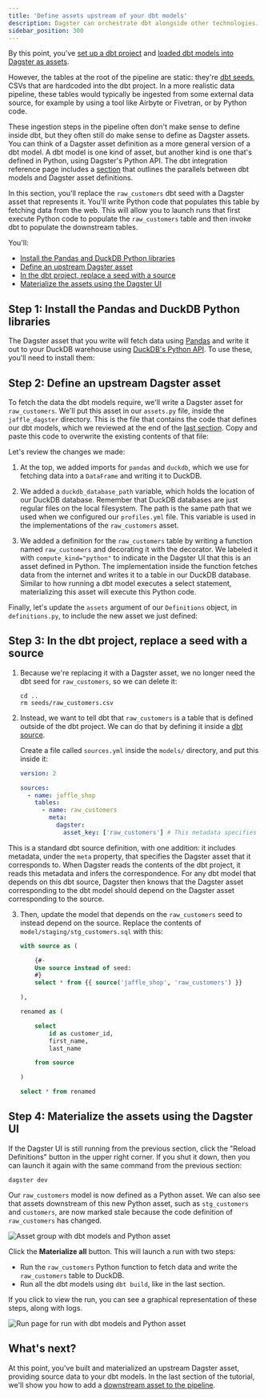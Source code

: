 ```yaml
---
title: 'Define assets upstream of your dbt models'
description: Dagster can orchestrate dbt alongside other technologies.
sidebar_position: 300
---
```


By this point, you've [set up a dbt project](/integrations/libraries/dbt/using-dbt-with-dagster/set-up-dbt-project) and [loaded dbt models into Dagster as assets](/integrations/libraries/dbt/using-dbt-with-dagster/load-dbt-models).

However, the tables at the root of the pipeline are static: they're [dbt seeds](https://docs.getdbt.com/docs/build/seeds), CSVs that are hardcoded into the dbt project. In a more realistic data pipeline, these tables would typically be ingested from some external data source, for example by using a tool like Airbyte or Fivetran, or by Python code.

These ingestion steps in the pipeline often don't make sense to define inside dbt, but they often still do make sense to define as Dagster assets. You can think of a Dagster asset definition as a more general version of a dbt model. A dbt model is one kind of asset, but another kind is one that's defined in Python, using Dagster's Python API. The dbt integration reference page includes a [section](/integrations/libraries/dbt/reference#dbt-models-and-dagster-asset-definitions) that outlines the parallels between dbt models and Dagster asset definitions.

In this section, you'll replace the `raw_customers` dbt seed with a Dagster asset that represents it. You'll write Python code that populates this table by fetching data from the web. This will allow you to launch runs that first execute Python code to populate the `raw_customers` table and then invoke dbt to populate the downstream tables.

You'll:

- [Install the Pandas and DuckDB Python libraries](#step-1-install-the-pandas-and-duckdb-python-libraries)
- [Define an upstream Dagster asset](#step-2-define-an-upstream-dagster-asset)
- [In the dbt project, replace a seed with a source](#step-3-in-the-dbt-project-replace-a-seed-with-a-source)
- [Materialize the assets using the Dagster UI](#step-4-materialize-the-assets-using-the-dagster-ui)

## Step 1: Install the Pandas and DuckDB Python libraries

The Dagster asset that you write will fetch data using [Pandas](https://pandas.pydata.org/) and write it out to your DuckDB warehouse using [DuckDB's Python API](https://duckdb.org/docs/api/python/overview.html). To use these, you'll need to install them:

<PackageInstallInstructions packageName="pandas duckdb pyarrow" />

## Step 2: Define an upstream Dagster asset

To fetch the data the dbt models require, we'll write a Dagster asset for `raw_customers`. We'll put this asset in our `assets.py` file, inside the `jaffle_dagster` directory. This is the file that contains the code that defines our dbt models, which we reviewed at the end of the [last section](/integrations/libraries/dbt/using-dbt-with-dagster/load-dbt-models#step-4-understand-the-python-code-in-your-dagster-project). Copy and paste this code to overwrite the existing contents of that file:

<CodeExample
  path="docs_snippets/docs_snippets/integrations/dbt/tutorial/upstream_assets/assets.py"
  startAfter="start_python_assets"
  endBefore="end_python_assets"
/>

Let's review the changes we made:

1. At the top, we added imports for `pandas` and `duckdb`, which we use for fetching data into a `DataFrame` and writing it to DuckDB.

2. We added a `duckdb_database_path` variable, which holds the location of our DuckDB database. Remember that DuckDB databases are just regular files on the local filesystem. The path is the same path that we used when we configured our `profiles.yml` file. This variable is used in the implementations of the `raw_customers` asset.

3. We added a definition for the `raw_customers` table by writing a function named `raw_customers` and decorating it with the <PyObject section="assets" module="dagster" object="asset" decorator /> decorator. We labeled it with `compute_kind="python"` to indicate in the Dagster UI that this is an asset defined in Python. The implementation inside the function fetches data from the internet and writes it to a table in our DuckDB database. Similar to how running a dbt model executes a select statement, materializing this asset will execute this Python code.

Finally, let's update the `assets` argument of our `Definitions` object, in `definitions.py`, to include the new asset we just defined:

<CodeExample
  path="docs_snippets/docs_snippets/integrations/dbt/tutorial/upstream_assets/definitions.py"
  startAfter="start_defs"
  endBefore="end_defs"
/>

## Step 3: In the dbt project, replace a seed with a source

1. Because we're replacing it with a Dagster asset, we no longer need the dbt seed for `raw_customers`, so we can delete it:

   ```shell
   cd ..
   rm seeds/raw_customers.csv
   ```

2. Instead, we want to tell dbt that `raw_customers` is a table that is defined outside of the dbt project. We can do that by defining it inside a [dbt source](https://docs.getdbt.com/docs/build/sources).

   Create a file called `sources.yml` inside the `models/` directory, and put this inside it:

   ```yaml
   version: 2

   sources:
     - name: jaffle_shop
       tables:
         - name: raw_customers
           meta:
             dagster:
               asset_key: ['raw_customers'] # This metadata specifies the corresponding Dagster asset for this dbt source.
   ```

This is a standard dbt source definition, with one addition: it includes metadata, under the `meta` property, that specifies the Dagster asset that it corresponds to. When Dagster reads the contents of the dbt project, it reads this metadata and infers the correspondence. For any dbt model that depends on this dbt source, Dagster then knows that the Dagster asset corresponding to the dbt model should depend on the Dagster asset corresponding to the source.

3. Then, update the model that depends on the `raw_customers` seed to instead depend on the source. Replace the contents of `model/staging/stg_customers.sql` with this:

   ```sql
   with source as (

       {#-
       Use source instead of seed:
       #}
       select * from {{ source('jaffle_shop', 'raw_customers') }}

   ),

   renamed as (

       select
           id as customer_id,
           first_name,
           last_name

       from source

   )

   select * from renamed
   ```

## Step 4: Materialize the assets using the Dagster UI

If the Dagster UI is still running from the previous section, click the "Reload Definitions" button in the upper right corner. If you shut it down, then you can launch it again with the same command from the previous section:

```shell
dagster dev
```

Our `raw_customers` model is now defined as a Python asset. We can also see that assets downstream of this new Python asset, such as `stg_customers` and `customers`, are now marked stale because the code definition of `raw_customers` has changed.

![Asset group with dbt models and Python asset](/images/integrations/dbt/using-dbt-with-dagster/upstream-assets/asset-graph.png)

Click the **Materialize all** button. This will launch a run with two steps:

- Run the `raw_customers` Python function to fetch data and write the `raw_customers` table to DuckDB.
- Run all the dbt models using `dbt build`, like in the last section.

If you click to view the run, you can see a graphical representation of these steps, along with logs.

![Run page for run with dbt models and Python asset](/images/integrations/dbt/using-dbt-with-dagster/upstream-assets/run-page.png)

## What's next?

At this point, you've built and materialized an upstream Dagster asset, providing source data to your dbt models. In the last section of the tutorial, we'll show you how to add a [downstream asset to the pipeline](/integrations/libraries/dbt/using-dbt-with-dagster/downstream-assets).
